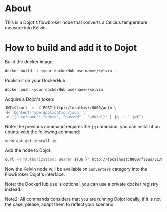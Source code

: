 # About

This is a Dojot's flowbroker node that converts a Celcius temperature
measure into Kelvin.

# How to build and add it to Dojot

Build the docker image:
```sh
docker build -t <your dockerHub username>/kelvin .
```

Publish it on your DockerHub:
```sh
docker push <your dockerHub username>/kelvin
```

Acquire a Dojot's token:
```sh
JWT=$(curl -s -X POST http://localhost:8000/auth \
-H 'Content-Type:application/json' \
-d '{"username": "admin", "passwd" : "admin"}' | jq -r ".jwt")
```

Note: the previous command requires the `jq` command, you can install it on ubuntu
with the following command:
```
sudo apt-get install jq
```

Add the node to Dojot.
```sh
curl -H "Authorization: Bearer ${JWT}" http://localhost:8000/flows/v1/node -H 'content-type: application/json' -d '{"image": "<your dockerHub username>/kelvin", "id":"kelvin"}'
```

Now the Kelvin node will be available on `converters` category into the FlowBroker Dojot's interface.

Note: the DockerHub use is optional, you can use a private docker registry instead.

Note2: All commands considers that you are running Dojot locally, if it is not
the case, please, adapt them to reflect your scenario.